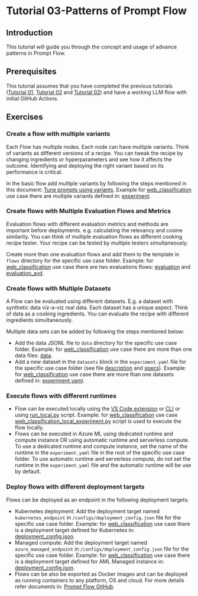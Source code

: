 # Tutorial 03-Patterns of Prompt Flow

## Introduction

This tutorial will guide you through the concept and usage of advance patterns in Prompt Flow.

## Prerequisites

This tutorial assumes that you have completed the previous tutorials ([Tutorial 01](./01-Introduction.md), [Tutorial 02](./02-Development.md) and [Tutorial 02](./04-Patterns.md)) and have a working LLM flow with initial GitHub Actions.

## Exercises

### Create a flow with multiple variants

Each Flow has multiple nodes. Each node can have multiple variants. Think of variants as different versions of a recipe. You can tweak the recipe by changing ingredients or hyperparameters and see how it affects the outcome. Identifying and deploying the right variant based on its performance is critical.

In the basic flow add multiple variants by following the steps mentioned in this document: [Tune prompts using variants](https://learn.microsoft.com/en-us/azure/machine-learning/prompt-flow/how-to-tune-prompts-using-variants?view=azureml-api-2). Example for [web_classification](../../web_classification/) use case there are multiple variants defined in: [experiment](../../web_classification/flows/experiment/flow.dag.yaml).

### Create flows with Multiple Evaluation Flows and Metrics

Evaluation flows with different evaluation metrics and methods are important before deployments. e.g. calculating the relevancy and cosine similarity. You can think of multiple evaluation flows as different cooking recipe tester. Your recipe can be tested by multiple testers simultaneously.

Create more than one evaluation flows and add them to the template in `flows` directory for the specific use case folder. Example: for [web_classification](../../web_classification/) use case there are two evaluations flows: [evaluation](../../web_classification/flows/evaluation/) and [evaluation_avd](../../web_classification/flows/evaluation_adv/).

### Create flows with Multiple Datasets

A Flow can be evaluated using different datasets. E.g. a dataset with synthetic data viz-a-viz real data. Each dataset has a unique aspect. Think of data as a cooking ingredients. You can evaluate the recipe with different ingredients simultaneously.

Multiple data sets can be added by following the steps mentioned below:

- Add the data JSONL file to `data` directory for the specific use case folder. Example: for [web_classification](../../web_classification/) use case there are more than one data files: [data](../../web_classification/data/).
- Add a new dataset in the `datasets` block in the `experiment.yaml` file for the specific use case folder (see file [description](../the_experiment_file.md) and [specs](../experiment.yaml)). Example: for [web_classification](../../web_classification/) use case there are more than one datasets defined in: [experiment.yaml](../../web_classification/experiment.yaml).

### Execute flows with different runtimes

- Flow can be executed locally using the [VS Code extension](https://learn.microsoft.com/en-us/azure/machine-learning/prompt-flow/community-ecosystem?view=azureml-api-2#vs-code-extension) or [CLI](https://learn.microsoft.com/en-us/azure/machine-learning/prompt-flow/community-ecosystem?view=azureml-api-2#prompt-flow-sdkcli) or using [run_local.py](../../local_execution/prompt_experimentation/run_local.py) script. Example: for [web_classification](../../web_classification/) use case [web_classification_local_experiment.py](../../local_execution/web_classification_local_experiment.py) script is used to execute the flow locally.
- Flows can be executed in Azure ML using dedicated runtime and compute instance OR using automatic runtime and serverless compute. To use a dedicated runtime and compute instance, set the name of the runtime in the `experiment.yaml` file in the root of the specific use case folder. To use automatic runtime and serverless compute, do not set the runtime in the `experiment.yaml` file and the automatic runtime will be use by default.

### Deploy flows with different deployment targets

Flows can be deployed as an endpoint in the following deployment targets:

- Kubernetes deployment: Add the deployment target named `kubernetes_endpoint` in `/configs/deployment_config.json` file for the specific use case folder. Example: for [web_classification](../../web_classification/) use case there is a deployment target defined for Kubernetes in: [deployment_config.json](../../web_classification/configs/deployment_config.json).
- Managed compute: Add the deployment target named `azure_managed_endpoint` in `/configs/deployment_config.json` file for the specific use case folder. Example: for [web_classification](../../web_classification/) use case there is a deployment target defined for AML Managed instance in: [deployment_config.json](../../web_classification/configs/deployment_config.json).
- Flows can be also be exported as Docker images and can be deployed as running containers to any platform, OS and cloud. For more details refer documents in: [Prompt Flow GitHub](https://github.com/microsoft/promptflow/tree/main/docs/how-to-guides/deploy-a-flow).
